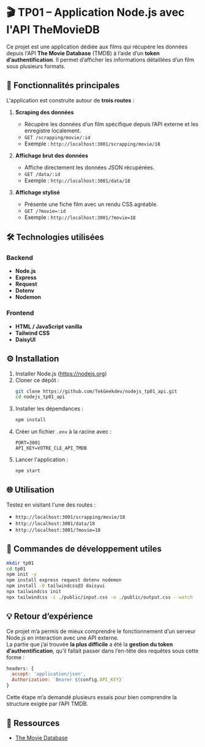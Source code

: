 # 🎬 TP01 – Application Node.js avec l'API TheMovieDB

Ce projet est une application dédiée aux films qui récupère les données depuis l'API **The Movie Database** (TMDB) à l’aide d’un **token d’authentification**. Il permet d’afficher les informations détaillées d’un film sous plusieurs formats.

## 🚀 Fonctionnalités principales

L'application est construite autour de **trois routes** :

1. **Scraping des données**
   - Récupère les données d’un film spécifique depuis l’API externe et les enregistre localement.
   - `GET /scrapping/movie/:id`
   - Exemple : `http://localhost:3001/scrapping/movie/18`

2. **Affichage brut des données**
   - Affiche directement les données JSON récupérées.
   - `GET /data/:id`
   - Exemple : `http://localhost:3001/data/18`

3. **Affichage stylisé**
   - Présente une fiche film avec un rendu CSS agréable.
   - `GET /?movie=:id`
   - Exemple : `http://localhost:3001/?movie=18`

## 🛠️ Technologies utilisées

### Backend
- **Node.js**
- **Express**
- **Request**
- **Dotenv**
- **Nodemon**

### Frontend
- **HTML / JavaScript vanilla**
- **Tailwind CSS**
- **DaisyUI**

## ⚙️ Installation

1. Installer Node.js (https://nodejs.org)
2. Cloner ce dépôt :
   ```bash
   git clone https://github.com/TekGeekdev/nodejs_tp01_api.git
   cd nodejs_tp01_api
   ```
3. Installer les dépendances :
   ```bash
   npm install
   ```
4. Créer un fichier `.env` à la racine avec :
   ```env
   PORT=3001
   API_KEY=VOTRE_CLE_API_TMDB
   ```
5. Lancer l'application :
   ```bash
   npm start
   ```

## 🌐 Utilisation

Testez en visitant l'une des routes :
- `http://localhost:3001/scrapping/movie/18`
- `http://localhost:3001/data/18`
- `http://localhost:3001/?movie=18`

## 🧪 Commandes de développement utiles

```bash
mkdir tp01
cd tp01
npm init -y
npm install express request dotenv nodemon
npm install -D tailwindcss@3 daisyui
npx tailwindcss init
npx tailwindcss -i ./public/input.css -o ./public/output.css --watch
```

## 💡 Retour d’expérience

Ce projet m’a permis de mieux comprendre le fonctionnement d’un serveur Node.js en interaction avec une API externe.  
La partie que j’ai trouvée **la plus difficile** a été la **gestion du token d’authentification**, qu’il fallait passer dans l’en-tête des requêtes sous cette forme :

```js
headers: {
  accept: 'application/json',
  Authorization: `Bearer ${config.API_KEY}`
}
```

Cette étape m’a demandé plusieurs essais pour bien comprendre la structure exigée par l’API TMDB.

## 🔗 Ressources

- [The Movie Database](https://www.themoviedb.org/)
